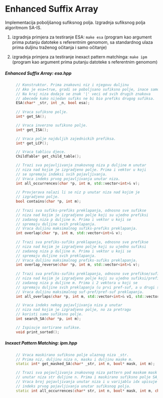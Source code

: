 # Enhanced Suffix Array

Implementacija poboljšanog sufiksnog polja. Izgradnja sufiksnog polja algoritmom SA-IS.

1. izgradnja primjera za testiranje ESA: `make esa`
(program kao argument prima putanju datoteke s referentnim genomom, sa standardnog ulaza prima duljinu traženog očitanja i samo očitanje)

2. izgradnja primjera za testiranje inexact pattern matchinga: `make ipm`
(program kao argument prima putanju datoteke s referentnim genomom)

##### Enhanced Suffix Array: esa.hpp
```c++
     // Konstruktor. Prima znakovni niz i njegovu duljinu
     // Ako je esa=true, gradi se poboljsano sufiksno polje, inace samo SA.
     // Na kraj niza dodaje se znak '|' veci od svih drugih znakova
     // abecede kako nijedan sufiks ne bi bio prefiks drugog sufiksa.
     ESA(char* _str, int _n, bool esa);
    
     // Vraca sufiksno polje.
     int* get_SA();

     // Vraca inverzno sufiksno polje.
     int* get_ISA();

     // Vraca polje najduljih zajednickih prefiksa.
     int* get_LCP();

     // Vraca tablicu djece.
     ChildTable* get_child_table();

     // Trazi sva pojavljivanja znakovnog niza p duljine m unutar
     // niza nad kojim je izgradjeno polje. Prima i vektor u koji
     // se spremaju indeksi svih pojavljivanja.
     // Vraca indeks prvog pojavljivanja unutar niza.
     int all_occurrences(char *p, int m, std::vector<int>& v);
     
     // Provjerava nalazi li se niz p unutar niza nad kojim je
     // izgradjeno polje.
     bool contains(char *p, int m);
     
     // Trazi sva sufiks-prefiks preklapanja, odnosno sve sufikse
     // niza nad kojim je izgradjeno polje koji su ujedno prefiksi
     // zadanog niza p duljine m. Prima i vektor u koji se
     // spremaju duljine svih preklapanja.
     // Vraca duljinu maksimalnog sufiks-prefiks preklapanja.
     int overlap(char *p, int m, std::vector<int>& v);
     
     // Trazi sva prefiks-sufiks preklapanja, odnosno sve prefikse
     // niza nad kojim je izgradjeno polje koji su ujedno sufiksi
     // zadanog niza p duljine m. Prima i vektor u koji se
     // spremaju duljine svih preklapanja.
     // Vraca duljinu maksimalnog prefiks-sufiks preklapanja.
     int overlap_reverse(char *p, int m, std::vector<int>& v);
     
     // Trazi sva prefiks-sufiks preklapanja, odnosno sve prefikse/sufikse
     // niza nad kojim je izgradjeno polje koji su ujedno sufiksi/prefiksi
     // zadanog niza p duljine m. Prima i 2 vektora u koji se
     // spremaju duljine svih preklapanja (u prvi pref-suf, a u drugi suf-pref).
     // Vraca duljinu maksimalnog suf-pref/pref-suf preklapanja.
     int all_overlaps(char *p, int m, std::vector<int>& v1, std::vector<int>& v2);

     // Vraca indeks nekog pojavljivanja niza p unutar
     // niza nad kojim je izgradjeno polje, no za pretragu
     // koristi samo sufiksno polje.
     int search_SA(char *p, int m);

     // Ispisuje sortirane sufikse.
     void print_sorted();
```

##### Inexact Pattern Matching: ipm.hpp
```c++
     // Vraca maskirano sufiksno polje ulaznog niza _str.
     // Prima niz, duljinu niza n, masku i duljinu maske m.
     static int* get_masked_SA(char* _str, int n, bool* mask, int m);

     // Trazi sva pojavljivanja znakovnog niza pattern pod maskom mask duljine m
     // unutar niza str duljine n. Prima i maskirano sufiksno polje SA_masked.
     // Vraca broj pojavljivanja unutar niza i u varijablu idx upisuje
     // indeks prvog pojavljivanja unutar sufiksnog polja.
     static int all_occurrences(char* str, int n, bool* mask, int m, char *pattern, int n_pattern, int* SA_masked, int* idx);
```     
